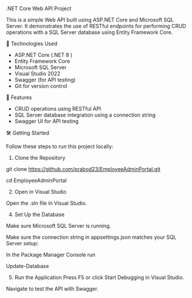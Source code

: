 .NET Core Web API Project

This is a simple Web API built using ASP.NET Core and Microsoft SQL Server. It demonstrates the use of RESTful endpoints for performing CRUD operations with a SQL Server database using Entity Framework Core.

🔧 Technologies Used

- ASP.NET Core (.NET 8 )
- Entity Framework Core
- Microsoft SQL Server
- Visual Studio 2022
- Swagger (for API testing)
- Git for version control

🚀 Features

- CRUD operations using RESTful API
- SQL Server database integration using a connection string
- Swagger UI for API testing


🛠️ Getting Started

Follow these steps to run this project locally:

1. Clone the Repository

git clone https://github.com/prabod23/EmployeeAdminPortal.git 

cd EmployeeAdminPortal 


2. Open in Visual Studio

Open the .sln file in Visual Studio.

4. Set Up the Database

Make sure Microsoft SQL Server is running.

Make sure the connection string in appsettings.json matches your SQL Server setup:

In the Package Manager Console run

Update-Database



5. Run the Application
Press F5 or click Start Debugging in Visual Studio.

Navigate to test the API with Swagger.

